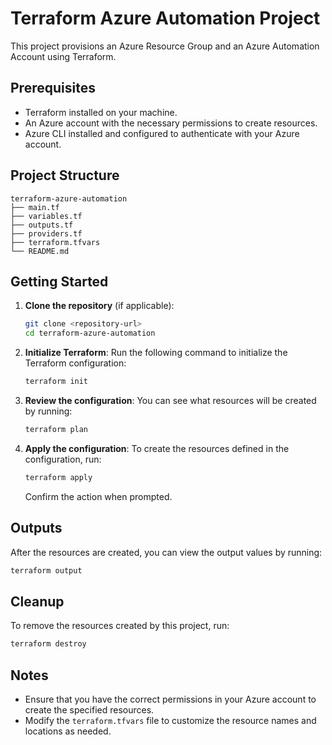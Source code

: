 # Terraform Azure Automation Project

This project provisions an Azure Resource Group and an Azure Automation Account using Terraform.

## Prerequisites

- Terraform installed on your machine.
- An Azure account with the necessary permissions to create resources.
- Azure CLI installed and configured to authenticate with your Azure account.

## Project Structure

```
terraform-azure-automation
├── main.tf
├── variables.tf
├── outputs.tf
├── providers.tf
├── terraform.tfvars
└── README.md
```

## Getting Started

1. **Clone the repository** (if applicable):
   ```bash
   git clone <repository-url>
   cd terraform-azure-automation
   ```

2. **Initialize Terraform**:
   Run the following command to initialize the Terraform configuration:
   ```bash
   terraform init
   ```

3. **Review the configuration**:
   You can see what resources will be created by running:
   ```bash
   terraform plan
   ```

4. **Apply the configuration**:
   To create the resources defined in the configuration, run:
   ```bash
   terraform apply
   ```

   Confirm the action when prompted.

## Outputs

After the resources are created, you can view the output values by running:
```bash
terraform output
```

## Cleanup

To remove the resources created by this project, run:
```bash
terraform destroy
```

## Notes

- Ensure that you have the correct permissions in your Azure account to create the specified resources.
- Modify the `terraform.tfvars` file to customize the resource names and locations as needed.